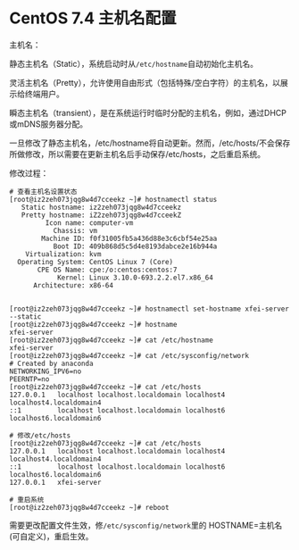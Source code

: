 # CentOS 7.4 主机名配置

主机名：

静态主机名（Static），系统启动时从`/etc/hostname`自动初始化主机名。

灵活主机名（Pretty），允许使用自由形式（包括特殊/空白字符）的主机名，以展示给终端用户。

瞬态主机名（transient），是在系统运行时临时分配的主机名，例如，通过DHCP或mDNS服务器分配。



一旦修改了静态主机名，/etc/hostname将自动更新。然而，/etc/hosts/不会保存所做修改，所以需要在更新主机名后手动保存/etc/hosts，之后重启系统。



修改过程：

```
# 查看主机名设置状态
[root@iz2zeh073jqg8w4d7cceekz ~]# hostnamectl status
   Static hostname: iz2zeh073jqg8w4d7cceekz
   Pretty hostname: iZ2zeh073jqg8w4d7cceekZ
         Icon name: computer-vm
           Chassis: vm
        Machine ID: f0f31005fb5a436d88e3c6cbf54e25aa
           Boot ID: 409b868d5c5d4e8193dabce2e16b944a
    Virtualization: kvm
  Operating System: CentOS Linux 7 (Core)
       CPE OS Name: cpe:/o:centos:centos:7
            Kernel: Linux 3.10.0-693.2.2.el7.x86_64
      Architecture: x86-64
      
 
[root@iz2zeh073jqg8w4d7cceekz ~]# hostnamectl set-hostname xfei-server --static
[root@iz2zeh073jqg8w4d7cceekz ~]# hostname
xfei-server
[root@iz2zeh073jqg8w4d7cceekz ~]# cat /etc/hostname
xfei-server
[root@iz2zeh073jqg8w4d7cceekz ~]# cat /etc/sysconfig/network
# Created by anaconda
NETWORKING_IPV6=no
PEERNTP=no
[root@iz2zeh073jqg8w4d7cceekz ~]# cat /etc/hosts
127.0.0.1   localhost localhost.localdomain localhost4 localhost4.localdomain4
::1         localhost localhost.localdomain localhost6 localhost6.localdomain6

# 修改/etc/hosts
[root@iz2zeh073jqg8w4d7cceekz ~]# cat /etc/hosts
127.0.0.1   localhost localhost.localdomain localhost4 localhost4.localdomain4
::1         localhost localhost.localdomain localhost6 localhost6.localdomain6
127.0.0.1   xfei-server

# 重启系统
[root@iz2zeh073jqg8w4d7cceekz ~]# reboot

```



需要更改配置文件生效，修`/etc/sysconfig/network`里的 HOSTNAME=主机名(可自定义)，重启生效。

